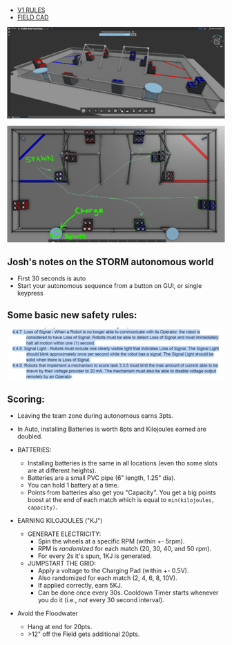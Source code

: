 - [V1 RULES](https://cdn.soonerrobotics.org/storm/rules/STORM_Rules_2026.pdf)
- [FIELD CAD](https://cad.onshape.com/documents/27daab121bdff62b53c28867/w/06f03db4b1ca7f48c9b9e6ac/e/0c23027072ad3689ce5a8325)

<!-- https://docusaurus.io/docs/markdown-features/assets#static-assets -->
<!-- Nvm i'll try it "normally": https://docusaurus.io/docs/markdown-features/assets#images -->
![3D Field View](./img/STORM%202025%203D%20Field%20View.png)

![Ways to Score](./img/STORM%202025%20Ways%20To%20Score.png)

## Josh's notes on the STORM autonomous world
- First 30 seconds is auto
- Start your autonomous sequence from a button on GUI, or single keypress

## Some basic new safety rules:
![New tech safety rules](./img/STORM%202025%20New%20safety%20rules.png)

## Scoring:
- Leaving the team zone during autonomous earns 3pts.
- In Auto, installing Batteries is worth 8pts and Kilojoules earned are doubled.

- BATTERIES:
	- Installing batteries is the same in all locations (even tho some slots are at different heights).
	- Batteries are a small PVC pipe (6" length, 1.25" dia).
	- You can hold 1 battery at a time.
	- Points from batteries also get you "Capacity". You get a big points boost at the end of each match which is equal to `min(kilojoules, capacity)`.
- EARNING KILOJOULES ("KJ")
	- GENERATE ELECTRICITY: 
		- Spin the wheels at a specific RPM (within +- 5rpm).
		- RPM is *randomized* for each match (20, 30, 40, and 50 rpm).
		- For every 2s it's spun, 1KJ is generated.
	- JUMPSTART THE GRID:
		- Apply a voltage to the Charging Pad (within +- 0.5V).
		- Also randomized for each match (2, 4, 6, 8, 10V).
		- If applied correctly, earn 5KJ.
		- Can be done once every 30s. Cooldown Timer starts whenever you do it  (i.e., *not* every 30 second interval).
- Avoid the Floodwater
	- Hang at end for 20pts.
	- \>12" off the Field gets additional 20pts.


